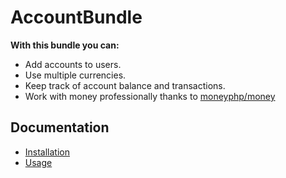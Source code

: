 # AccountBundle
**With this bundle you can:**
- Add accounts to users.
- Use multiple currencies.
- Keep track of account balance and transactions.
- Work with money professionally thanks to [moneyphp/money](https://github.com/moneyphp/money)

## Documentation
- [Installation](Resources/docs/INSTALL.md)
- [Usage](Resources/docs/USAGE.md)
